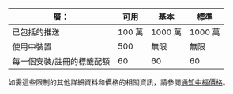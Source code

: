 
| 層： | 可用 | 基本 | 標準 |
| --- | --- | --- | --- |
| 已包括的推送 |100 萬 |1000 萬 |1000 萬 |
| 使用中裝置 |500 |無限 |無限 |
| 每一個安裝/註冊的標籤配額 |60 |60 |60 |

如需這些限制的其他詳細資料和價格的相關資訊，請參閱[通知中樞價格](https://azure.microsoft.com/pricing/details/notification-hubs/)。

<!---HONumber=AcomDC_0713_2016-->
